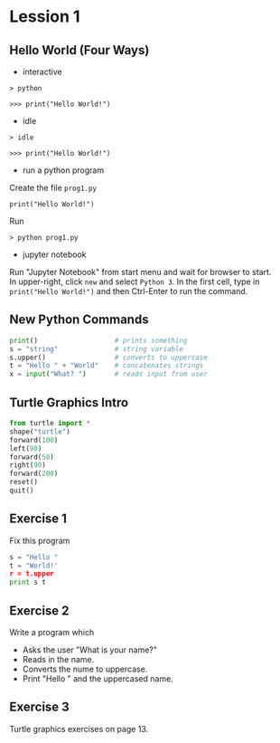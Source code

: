 # Lession 1

## Hello World (Four Ways)

* interactive 

```
> python

>>> print("Hello World!")
```

* idle

```
> idle

>>> print("Hello World!")
```

* run a python program

Create the file `prog1.py`
```
print("Hello World!")
```

Run
```
> python prog1.py
```

* jupyter notebook

Run "Jupyter Notebook" from start menu and wait for browser to start.   
In upper-right, click `new` and select `Python 3`.  In the first cell,
type in `print("Hello World!")` and then Ctrl-Enter to run the command.


## New Python Commands

```python
print()                   # prints something
s = "string"              # string variable
s.upper()                 # converts to uppercase
t = "Hello " + "World"    # concatenates strings
x = input("What? ")       # reads input from user
```

## Turtle Graphics Intro

```python
from turtle import *
shape("turtle")
forward(100)
left(90)
forward(50)
right(90)
forward(200)
reset()
quit()
```

## Exercise 1

Fix this program

```python
s = "Hello "
t = "World!'
r = t.upper
print s t
```

## Exercise 2

Write a program which
* Asks the user "What is your name?"
* Reads in the name.
* Converts the nume to uppercase.
* Print "Hello " and the uppercased name.

## Exercise 3

Turtle graphics exercises on page 13.



